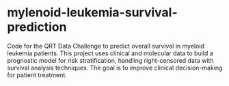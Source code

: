 # mylenoid-leukemia-survival-prediction
Code for the QRT Data Challenge to predict overall survival in myeloid leukemia patients. This project uses clinical and molecular data to build a prognostic model for risk stratification, handling right-censored data with survival analysis techniques. The goal is to improve clinical decision-making for patient treatment.
